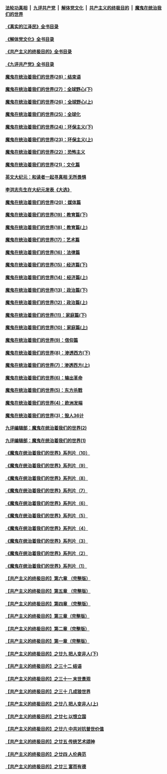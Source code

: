 ####  [法轮功真相](../../../../basic/blob/master/README.md?t=07310501) &nbsp;|&nbsp; [九评共产党](../../../../9ping.md/blob/master/README.md?t=07310501) &nbsp;|&nbsp; [解体党文化](../../../../jtdwh.md/blob/master/README.md?t=07310501)  &nbsp;|&nbsp; [共产主义的终极目的](../../../../gczydzjmd.md/blob/master/README.md?t=07310501) &nbsp;|&nbsp; [魔鬼在统治我们的世界](../../../../mgztzwmdsj.md/blob/master/README.md?t=07310501) 

#### [《真实的江泽民》全书目录](../pages/nsc422/n13721399.md?t=07310501) 

#### [《解体党文化》全书目录](../pages/nsc422/n13721157.md?t=07310501) 

#### [《共产主义的终极目的》全书目录](../pages/nsc422/n13721048.md?t=07310501) 

#### [《九评共产党》全书目录](../pages/nsc422/n13708085.md?t=07310501) 

#### [魔鬼在统治着我们的世界(28)：结束语](../pages/nsc422/n10936246.md?t=07310501) 

#### [魔鬼在统治着我们的世界(27)：全球野心(下)](../pages/nsc422/n10928319.md?t=07310501) 

#### [魔鬼在统治着我们的世界(26)：全球野心(上)](../pages/nsc422/n10900318.md?t=07310501) 

#### [魔鬼在统治着我们的世界(25)：全球化](../pages/nsc422/n10788205.md?t=07310501) 

#### [魔鬼在统治着我们的世界(24)：环保主义(下)](../pages/nsc422/n10695307.md?t=07310501) 

#### [魔鬼在统治着我们的世界(23)：环保主义(上)](../pages/nsc422/n10688613.md?t=07310501) 

#### [魔鬼在统治着我们的世界(22)：恐怖主义](../pages/nsc422/n10614727.md?t=07310501) 

#### [魔鬼在统治着我们的世界(21)：文化篇](../pages/nsc422/n10597706.md?t=07310501) 

#### [英文大纪元：和读者一起寻真相 无所畏惧](../pages/nsc422/n12542027.md?t=07310501) 

#### [李洪志先生在大纪元发表《大选》](../pages/nsc422/n12534746.md?t=07310501) 

#### [魔鬼在统治着我们的世界(20)：媒体篇](../pages/nsc422/n10586579.md?t=07310501) 

#### [魔鬼在统治着我们的世界(19)：教育篇(下)](../pages/nsc422/n10564808.md?t=07310501) 

#### [魔鬼在统治着我们的世界(18)：教育篇(上)](../pages/nsc422/n10526970.md?t=07310501) 

#### [魔鬼在统治着我们的世界(17)：艺术篇](../pages/nsc422/n10499093.md?t=07310501) 

#### [魔鬼在统治着我们的世界(16)：法律篇](../pages/nsc422/n10485969.md?t=07310501) 

#### [魔鬼在统治着我们的世界(15)：经济篇(下)](../pages/nsc422/n10469975.md?t=07310501) 

#### [魔鬼在统治着我们的世界(14)：经济篇(上)](../pages/nsc422/n10457370.md?t=07310501) 

#### [魔鬼在统治着我们的世界(13)：政治篇(下)](../pages/nsc422/n10448270.md?t=07310501) 

#### [魔鬼在统治着我们的世界(12)：政治篇(上)](../pages/nsc422/n10444576.md?t=07310501) 

#### [魔鬼在统治着我们的世界(11)：家庭篇(下)](../pages/nsc422/n10440961.md?t=07310501) 

#### [魔鬼在统治着我们的世界(10)：家庭篇(上)](../pages/nsc422/n10435448.md?t=07310501) 

#### [魔鬼在统治着我们的世界(9)：信仰篇](../pages/nsc422/n10432159.md?t=07310501) 

#### [魔鬼在统治着我们的世界(8)：渗透西方(下)](../pages/nsc422/n10429603.md?t=07310501) 

#### [魔鬼在统治着我们的世界(7)：渗透西方(上)](../pages/nsc422/n10426013.md?t=07310501) 

#### [魔鬼在统治着我们的世界(6)：输出革命](../pages/nsc422/n10421536.md?t=07310501) 

#### [魔鬼在统治着我们的世界(5)：东方杀戮](../pages/nsc422/n10417707.md?t=07310501) 

#### [魔鬼在统治着我们的世界(4)：欧洲发端](../pages/nsc422/n10414890.md?t=07310501) 

#### [魔鬼在统治着我们的世界(3)：毁人36计](../pages/nsc422/n10411583.md?t=07310501) 

#### [九评编辑部：魔鬼在统治着我们的世界(2)](../pages/nsc422/n10410036.md?t=07310501) 

#### [九评编辑部：魔鬼在统治着我们的世界(1)](../pages/nsc422/n10406825.md?t=07310501) 

#### [《魔鬼在统治着我们的世界》系列片（10）](../pages/nsc422/n12292670.md?t=07310501) 

#### [《魔鬼在统治着我们的世界》系列片（9）](../pages/nsc422/n12290859.md?t=07310501) 

#### [《魔鬼在统治着我们的世界》系列片（8）](../pages/nsc422/n12287445.md?t=07310501) 

#### [《魔鬼在统治着我们的世界》系列片（7）](../pages/nsc422/n12283425.md?t=07310501) 

#### [《魔鬼在统治着我们的世界》系列片（6）](../pages/nsc422/n12282314.md?t=07310501) 

#### [《魔鬼在统治着我们的世界》系列片（5）](../pages/nsc422/n12281419.md?t=07310501) 

#### [《魔鬼在统治着我们的世界》系列片（4）](../pages/nsc422/n12274024.md?t=07310501) 

#### [《魔鬼在统治着我们的世界》系列片（3）](../pages/nsc422/n12271322.md?t=07310501) 

#### [《魔鬼在统治着我们的世界》系列片（2）](../pages/nsc422/n12269049.md?t=07310501) 

#### [《魔鬼在统治着我们的世界》系列片（1）](../pages/nsc422/n12267575.md?t=07310501) 

#### [【共产主义的终极目的】第六章 （完整版）](../pages/nsc422/n11428913.md?t=07310501) 

#### [【共产主义的终极目的】第五章 （完整版）](../pages/nsc422/n11428912.md?t=07310501) 

#### [【共产主义的终极目的】第四章 （完整版）](../pages/nsc422/n11428907.md?t=07310501) 

#### [【共产主义的终极目的】第三章（完整版）](../pages/nsc422/n11428848.md?t=07310501) 

#### [【共产主义的终极目的】第二章（完整版）](../pages/nsc422/n11428831.md?t=07310501) 

#### [【共产主义的终极目的】第一章（完整版）](../pages/nsc422/n11417651.md?t=07310501) 

#### [【共产主义的终极目的】之廿九 把人变非人(下)](../pages/nsc422/n11344140.md?t=07310501) 

#### [【共产主义的终极目的】之三十二 结语](../pages/nsc422/n11360535.md?t=07310501) 

#### [【共产主义的终极目的】之三十一 末世景观](../pages/nsc422/n11351129.md?t=07310501) 

#### [【共产主义的终极目的】之三十 几成狼世界](../pages/nsc422/n11348280.md?t=07310501) 

#### [【共产主义的终极目的】之廿八 把人变非人(上)](../pages/nsc422/n11340492.md?t=07310501) 

#### [【共产主义的终极目的】之廿七 以恨立国](../pages/nsc422/n11336944.md?t=07310501) 

#### [【共产主义的终极目的】之廿六 中共对抗普世价值](../pages/nsc422/n11324785.md?t=07310501) 

#### [【共产主义的终极目的】之廿五 传统艺术颂神](../pages/nsc422/n11296396.md?t=07310501) 

#### [【共产主义的终极目的】之廿四 人伦典范](../pages/nsc422/n11296397.md?t=07310501) 

#### [【共产主义的终极目的】之廿三 富而有德](../pages/nsc422/n11283598.md?t=07310501) 

